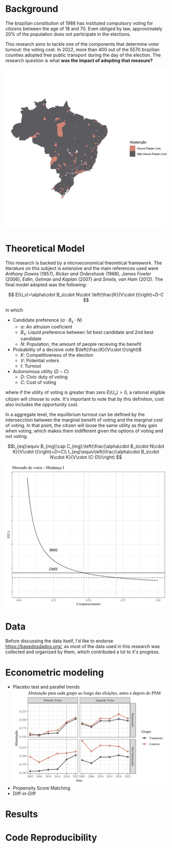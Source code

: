 # Background
The brazilian constitution of 1988 has instituted compulsory voting for citizens between the age of 18 and 70. Even obliged by law, approximately 20% of the population does not participate in the elections. 

This research aims to tackle one of the components that determine voter turnout: the voting cost. In 2022, more than 400 out of the 5570 brazilian counties adopted free public transport during the day of the election. The research question is what **was the impact of adopting that measure?**

![Screenshot](output/map_tratamento.png)

# Theoretical Model
This research is backed by a microeconomical theoretical framework. The literature on this subject is extensive and the main references used were *Anthony Downs* (1957), *Ricker and Ordershook* (1968), *James Fowler* (2006), *Edlin, Gelman and Kaplan* (2007) and *Smets, van Ham* (2012). The final model adopted was the following:

$$ E(U_v)=\alpha\cdot B_s\cdot N\cdot \left(\frac{K}{V\cdot t}\right)+D-C $$ 

in which

- Candidate preference $(\alpha\cdot B_s\cdot N)$
    - $\alpha:$ An altruism coeficient
    - $B_s:$ Liquid preference between 1st best candidate and 2nd best candidate
    - $N:$ Population, the amount of people recieving the benefit
- Probability of a decisive vote $\left(\frac{K}{V\cdot t}\right)$
    - $K:$ Competitiveness of the election
    - $V:$ Potential voters 
    - $t:$ Turnout
- Autonomous utility $(D-C)$
    - $D:$ Civic duty of voting
    - $C:$ Cost of voting

where if the utility of voting is greater than zero $E(U_v) > 0$, a rational eligible citizen will choose to vote. It's important to note that by this definition, cost also includes the opportunity cost.

In a aggregate level, the equilibrium turnout can be defined by the intersecction between the marginal benefit of voting and the marginal cost of voting. In that point, the citizen will loose the same utility as they gain when voting, which makes them indifferent given the options of voting and not voting.

$$t_{eq}\equiv B_{mg}\cap C_{mg}:\left(\frac{\alpha\cdot B_s\cdot N\cdot K}{V\cdot t}\right)+D=C\\
t_{eq}\equiv\left(\frac{\alpha\cdot B_s\cdot N\cdot K}{V\cdot (C-D)}\right) $$

![Screenshot](output/mercado_votos_I.png)

# Data
Before discussing the data itself, I'd like to endorse https://basedosdados.org/, as most of the data used in this research was collected and organized by them, which contributed a lot to it's progress. 

# Econometric modeling
- Placebo test and parallel trends
![Screenshot](output/tendencias.png)
- Propensity Score Matching
- Diff-in-Diff

# Results

# Code Reproducibility 
